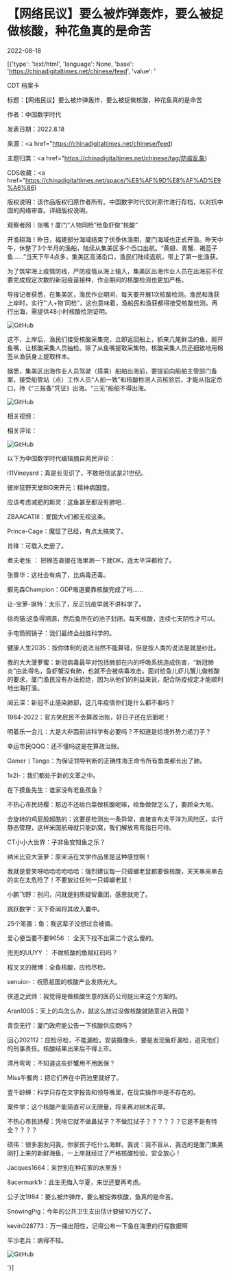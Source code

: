 # 【网络民议】要么被炸弹轰炸，要么被捉做核酸，种花鱼真的是命苦

2022-08-18

[{'type': 'text/html', 'language': None, 'base': 'https://chinadigitaltimes.net/chinese/feed', 'value': '

CDT 档案卡

标题：【网络民议】要么被炸弹轰炸，要么被捉做核酸，种花鱼真的是命苦

作者：中国数字时代

发表日期：2022.8.18

来源：<a href="https://chinadigitaltimes.net/chinese/feed)

主题归类：<a href="https://chinadigitaltimes.net/chinese/tag/防疫乱象)

CDS收藏：<a href="https://chinadigitaltimes.net/space/%E8%AF%9D%E8%AF%AD%E9%A6%86)

版权说明：该作品版权归原作者所有。中国数字时代仅对原作进行存档，以对抗中国的网络审查。详细版权说明。





观察者网｜张嘴！厦门“人物同检”给鱼虾做“核酸”

开渔耕海！昨日，福建部分海域结束了伏季休渔期，厦门海域也正式开渔。昨天中午，休整了3个半月的渔船，陆续从集美区多个岙口出航。“黄翅、青蟹、褐蓝子鱼……”当天下午4点多，集美区高浦岙口，渔民们陆续返航，带上了第一批渔获。

为了筑牢海上疫情防线，严防疫情从海上输入，集美区出海作业人员在出海前不仅要完成规定次数的新冠疫苗接种，作业期间的核酸检测也更加严格。

导报记者获悉，在集美区，渔民作业期间，每天要开展1次核酸检测。渔民和渔获上岸时，实行“‘人+物’同检”，这也意味着，渔船民和渔获都得接受核酸检测。再行出海，需提供48小时核酸检测证明。

![GitHub](https://chinadigitaltimes.net/chinese/files/2022/08/image-1660813269924.png)

这不，上岸后，渔民们接受核酸采集完，立即返回船上，抓来几尾鲜活的鱼，掰开鱼嘴，让核酸采集人员抽检。除了从鱼嘴提取采集物，核酸采集人员还细致地用棉签从渔获身上提取样本。

据悉，集美区出海作业人员驾驶（搭乘）船舶出海前，要提前向船舶主管部门备案，接受船管站（点）工作人员“人船一致”和核酸检测人员核验后，才能从指定岙口，持《“三报备”凭证》出海。“三无”船舶不得出海。

![GitHub](https://chinadigitaltimes.net/chinese/files/2022/08/image-1660813282027.png)

相关视频：



相关评论：

![GitHub](https://chinadigitaltimes.net/chinese/files/2022/08/image-1660813801994.png)

以下为中国数字时代编辑摘自网民评论：



i11Vineyard：真是长见识了，不敢相信这是21世纪。

彼岸狂野天堂BIG宋开元：精神病国度。

应该考虑减肥的斯灵：这鱼甚至都没有肺吧…

ZBAACATIII：爱国大v们都无视这条。

Prince-Cage：魔怔了已经，有点太搞笑了。

肖锋：可载入史册了。

煮夫老张 ： 把棉签直接在海里涮一下就OK，连太平洋都检了。

张景华：这社会有病了，比病毒还毒。

鄭先森Champion：GDP难道要靠核酸完成了吗……

让-宝萝-飒特：太乐了，反正抗疫早就不讲科学了。

徐肉猫:这鱼得溯源，然后鱼所在的池子封闭，每天核酸，连续七天阴性才可以。

手电筒照镜子：我们最终会战胜科学的。

健康人生2035：按你体制的说法当然不能算错，但是按人类的说法是就是纱比。

我的大大菠萝蜜：新冠病毒最早对包括肺部在内的呼吸系统造成伤害，“新冠肺炎”由此得名，鱼虾蟹没有肺，也就不会被病毒攻击。面对给鱼儿虾儿蟹儿做核酸的要求，厦门渔民没有办法拒绝，因为从他们的利益来说，配合防疫规定才能顺利地出海打渔。

闻云深：新冠不止感染肺部，这几年疫情你们是什么都不看吗？

1984-2022：官方笑屁民不会算政治账，好日子还在后面呢！

明着乐一会儿：大是大非面前讲科学有必要吗？不知道是给境外势力递刀子？

幸运市民QQQ：还不懂吗这是在算政治账。

Gamer丨Tango：为保证领导判断的正确性海王命令所有鱼类都长出了肺。

1x2l-：我们都处于新的文革之中。

在下摸鱼先生：谁家没有老鱼孩鱼？

不热心市民詩樱：那边不还给白菜做核酸呢嘛，给鱼做做怎么了，要顾全大局。

会旋转的鸡屁股超酷的：这要是检测出一条异常，直接宣布太平洋为风险区，实行静态管理，这样米国航母就只能趴窝，我们解放弯弯指日可待。

CT小小大世界：子非鱼安知鱼之乐？

纳米比亚大菠萝：原来活在文学作品里是这种感觉啊！

我就是爱笑呀哈哈哈哈哈哈：强烈建议每一只蟑螂老鼠都要做核酸，天天串来串去的实在太危险了！不要放过任何一只蟑螂老鼠！

小鹏飞野：别问，问就是别质疑智囊团，感恩就完了。

跳跃数字：天下奇闻将其收入囊中。

25个笔画：鱼：我这辈子没想过会被捅。

爱心便当要不要9656 ： 全天下找不出第二个这么傻的。

兜兜的UUYY ： 不做核酸的鱼赋红码吗？

程叉叉的微博：全鱼核酸，应检尽检。

senuior-：祝愿祖国的核酸产业发扬光大。

侠道之武师：我觉得是做核酸生意的医药公司提出来这个方案的。

Aran1005：天上的鸟怎么办，就这么放过没做核酸就随意进入我国？

青空无行：厦门政府能公告一下核酸供应商吗？

回心202112：应检尽检，不能漏检，安装摄像头，要是发现鱼虾漏检，追究他们的刑事责任。核酸结果出来后不得上市。

清月弯弯：不知道这些虾蟹用不用医保？

Miss午餐肉：把它们养在中药池里就好了。

壹千龄蝉：科学只存在文字报告和领导嘴里，在现实操作中是不存在的。

案件学：这个核酸产能简直可以无限量，将来再对树木花草。

不热心市民詩樱：凭啥它就不做鼻拭子？不做肛拭子？？？？？？它是不是有特全？？？？

硕伟：很多朋友问我，你家孩子吃什么海鲜。我说：我不盲从，我选的是厦门集美刚打上来的新鲜海鱼，一上岸就经过了严格核酸检验，安全放心！

Jacques1664：来世别在种花家的水里游！

8acermark1r：此生无悔入华夏，来世还要再考虑。

公子沈1984：要么被炸弹炸，要么被捉做核酸，鱼真的是命苦。

SnowingPig：今年的公共卫生支出估计要破10万亿了。

kevin028773：万一捅出阳性，记得公布一下鱼在海里的行程数据啊





平沙老兵：病得不轻。

![GitHub](https://chinadigitaltimes.net/chinese/files/2022/08/image-1660815266960.png)

'}]